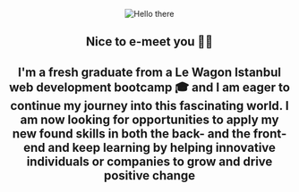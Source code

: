 <p align="center">
  <img src="https://nerdist.com/wp-content/uploads/2017/08/Obi-Wan-Hello-08182017.gif" alt="Hello there">
</p>
<h2 align="center">Nice to e-meet you 🤝🏻<h2>
<p align="center">
  I'm a fresh graduate from a Le Wagon Istanbul web development bootcamp 🎓 and I am eager to continue my journey into this fascinating world. I am now looking for opportunities to apply my new found skills in  both the back- and the front-end and keep learning by helping innovative individuals or companies to grow and drive positive change
</p>
